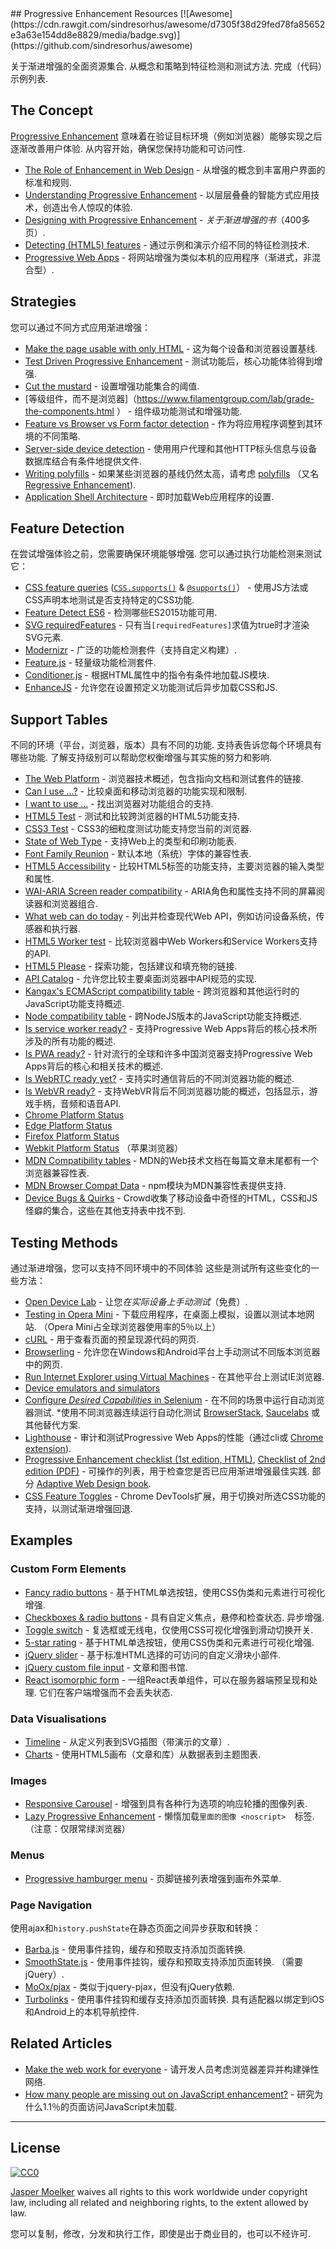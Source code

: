 <div class="github-widget" data-repo="jbmoelker/progressive-enhancement-resources"></div>
## Progressive Enhancement Resources [![Awesome](https://cdn.rawgit.com/sindresorhus/awesome/d7305f38d29fed78fa85652e3a63e154dd8e8829/media/badge.svg)](https://github.com/sindresorhus/awesome)

 关于渐进增强的全面资源集合.  从概念和策略到特征检测和测试方法.  完成（代码）示例列表.





## The Concept

[Progressive Enhancement](https://en.wikipedia.org/wiki/Progressive_enhancement)  意味着在验证目标环境（例如浏览器）能够实现之后逐渐改善用户体验.  从内容开始，确保您保持功能和可访问性.

* [The Role of Enhancement in Web Design](https://www.nngroup.com/articles/enhancement/) - 从增强的概念到丰富用户界面的标准和规则.
* [Understanding Progressive Enhancement](http://alistapart.com/article/understandingprogressiveenhancement) - 以层层叠叠的智能方式应用技术，创造出令人惊叹的体验.
* [Designing with Progressive Enhancement](https://www.filamentgroup.com/dwpe/) -  *关于渐进增强的书*（400多页）.
* [Detecting (HTML5) features](http://diveinto.html5doctor.com/detect.html) - 通过示例和演示介绍不同的特征检测技术. 
* [Progressive Web Apps](https://infrequently.org/2015/06/progressive-apps-escaping-tabs-without-losing-our-soul/) - 将网站增强为类似本机的应用程序（渐进式，非混合型）.


## Strategies

您可以通过不同方式应用渐进增强：

* [Make the page usable with only HTML](https://www.gov.uk/service-manual/technology/using-progressive-enhancement#make-the-page-usable-with-only-html) - 这为每个设备和浏览器设置基线.
* [Test Driven Progressive Enhancement](http://alistapart.com/article/testdriven) - 测试功能后，核心功能体验得到增强.
* [Cut the mustard](http://responsivenews.co.uk/post/18948466399/cutting-the-mustard) - 设置增强功能集合的阈值.
* [等级组件，而不是浏览器]（https://www.filamentgroup.com/lab/grade-the-components.html
） - 组件级功能测试和增强功能.
* [Feature vs Browser vs Form factor detection](http://www.html5rocks.com/en/tutorials/detection/) - 作为将应用程序调整到其环境的不同策略.
* [Server-side device detection](https://www.smashingmagazine.com/2014/07/server-side-device-detection-with-javascript/) - 使用用户代理和其他HTTP标头信息与设备数据库结合有条件地提供文件.
* [Writing polyfills](https://addyosmani.com/blog/writing-polyfills/) - 如果某些浏览器的基线仍然太高，请考虑 [polyfills](https://remysharp.com/2010/10/08/what-is-a-polyfill) （又名 [Regressive Enhancement](https://twitter.com/SlexAxton/status/25600963629)).
* [Application Shell Architecture](https://medium.com/google-developers/instant-loading-web-apps-with-an-application-shell-architecture-7c0c2f10c73) - 即时加载Web应用程序的设置.


## Feature Detection

 在尝试增强体验之前，您需要确保环境能够增强.  您可以通过执行功能检测来测试它：

* [CSS feature queries](https://www.sitepoint.com/an-introduction-to-css-supports-rule-feature-queries/) ([`CSS.supports()`](https://developer.mozilla.org/en/docs/Web/API/CSS/supports) & [`@supports()`](https://developer.mozilla.org/en-US/docs/Web/CSS/@supports)） - 使用JS方法或CSS声明本地测试是否支持特定的CSS功能.
* [Feature Detect ES6](https://www.npmjs.com/package/feature-detect-es6) - 检测哪些ES2015功能可用.
* [SVG requiredFeatures](https://developer.mozilla.org/en-US/docs/Web/SVG/Attribute/requiredFeatures) - 只有当`[requiredFeatures]`求值为true时才渲染SVG元素.
* [Modernizr](https://modernizr.com/) - 广泛的功能检测套件（支持自定义构建）.
* [Feature.js](http://featurejs.com/) - 轻量级功能检测套件.
* [Conditioner.js](http://conditionerjs.com/) - 根据HTML属性中的指令有条件地加载JS模块.
* [EnhanceJS](https://www.filamentgroup.com/lab/introducing-enhancejs-smarter-safer-apply-progressive-enhancement.html) - 允许您在设置预定义功能测试后异步加载CSS和JS.


## Support Tables

 不同的环境（平台，浏览器，版本）具有不同的功能.  支持表告诉您每个环境具有哪些功能.  了解支持级别可以帮助您权衡增强与其实施的努力和影响.

* [The Web Platform](https://platform.html5.org/) - 浏览器技术概述，包含指向文档和测试套件的链接.
* [Can I use ...?](http://caniuse.com/) - 比较桌面和移动浏览器的功能实现和限制.
* [I want to use ...](http://www.iwanttouse.com/) - 找出浏览器对功能组合的支持.
* [HTML5 Test](http://html5test.com/) - 测试和比较跨浏览器的HTML5功能支持.
* [CSS3 Test](http://css3test.com/) -  CSS3的细粒度测试功能支持您当前的浏览器.
* [State of Web Type](http://stateofwebtype.com/) - 支持Web上的类型和印刷功能表.
* [Font Family Reunion](http://fontfamily.io/) - 默认本地（系统）字体的兼容性表.
* [HTML5 Accessibility](http://html5accessibility.com/) - 比较HTML5标签的功能支持，主要浏览器的输入类型和属性. 
* [WAI-ARIA Screen reader compatibility](https://www.powermapper.com/tests/screen-readers/aria/) -  ARIA角色和属性支持不同的屏幕阅读器和浏览器组合.
* [What web can do today](https://whatwebcando.today/) - 列出并检查现代Web API，例如访问设备系统，传感器和执行器.
* [HTML5 Worker test](https://nolanlawson.github.io/html5workertest/) - 比较浏览器中Web Workers和Service Workers支持的API.
* [HTML5 Please](http://html5please.com/) - 探索功能，包括建议和填充物的链接.
* [API Catalog](https://developer.microsoft.com/en-us/microsoft-edge/platform/catalog/) - 允许您比较主要桌面浏览器中API规范的实现.
* [Kangax's ECMAScript compatibility table](http://kangax.github.io/compat-table/) - 跨浏览器和其他运行时的JavaScript功能支持概述.
* [Node compatibility table](http://node.green/) - 跨NodeJS版本的JavaScript功能支持概述.
* [Is service worker ready?](https://jakearchibald.github.io/isserviceworkerready/) - 支持Progressive Web Apps背后的核心技术所涉及的所有功能的概述.
* [Is PWA ready?](https://ispwaready.toxicjohann.com/) - 针对流行的全球和许多中国浏览器支持Progressive Web Apps背后的核心和相关技术的概述.
* [Is WebRTC ready yet?](http://iswebrtcreadyyet.com/) - 支持实时通信背后的不同浏览器功能的概述.
* [Is WebVR ready?](https://iswebvrready.org/) - 支持WebVR背后不同浏览器功能的概述，包括显示，游戏手柄，音频和语音API.
* [Chrome Platform Status](https://www.chromestatus.com/features)
* [Edge Platform Status](https://developer.microsoft.com/en-us/microsoft-edge/platform/status/)
* [Firefox Platform Status](https://platform-status.mozilla.org/)
* [Webkit Platform Status](https://webkit.org/status/) （苹果浏览器）
* [MDN Compatibility tables](https://developer.mozilla.org/en-US/docs/MDN/Contribute/Structures/Compatibility_tables) -  MDN的Web技术文档在每篇文章末尾都有一个浏览器兼容性表.
* [MDN Browser Compat Data](https://github.com/mdn/browser-compat-data) -  npm模块为MDN兼容性表提供支持.
* [Device Bugs & Quirks](https://github.com/scottjehl/Device-Bugs) -  Crowd收集了移动设备中奇怪的HTML，CSS和JS怪癖的集合，这些在其他支持表中找不到.


## Testing Methods

 通过渐进增强，您可以支持不同环境中的不同体验  这些是测试所有这些变化的一些方法：

* [Open Device Lab](https://opendevicelab.com/) - 让您*在实际设备上手动测试*（免费）.
* [Testing in Opera Mini](https://dev.opera.com/articles/making-sites-work-opera-mini/#testing-in-opera-mini)   - 下载应用程序，在桌面上模拟，设置以测试本地网站.  （Opera Mini占全球浏览器使用率的5％以上）
* [cURL](https://curl.haxx.se/docs/manual.html) - 用于查看页面的预呈现源代码的网页.
* [Browserling](https://www.browserling.com/) - 允许您在Windows和Android平台上手动测试不同版本浏览器中的网页.
* [Run Internet Explorer using Virtual Machines](https://developer.microsoft.com/en-us/microsoft-edge/tools/vms/mac/) - 在其他平台上测试IE浏览器.
* [Device emulators and simulators](https://developers.google.com/web/tools/chrome-devtools/iterate/device-mode/testing-other-browsers?hl=en#device-emulators-and-simulators)
* [Configure *Desired Capabilities* in Selenium](https://github.com/SeleniumHQ/selenium/wiki/DesiredCapabilities) - 在不同的场景中运行自动浏览器测试.
*使用不同浏览器连续运行自动化测试 [BrowserStack](https://www.browserstack.com/), [Saucelabs](https://saucelabs.com/) 或其他替代方案.
* [Lighthouse](https://github.com/GoogleChrome/lighthouse) - 审计和测试Progressive Web Apps的性能（通过cli或 [Chrome extension](https://chrome.google.com/webstore/detail/lighthouse/blipmdconlkpinefehnmjammfjpmpbjk)).
* [Progressive Enhancement checklist (1st edition, HTML)](http://adaptivewebdesign.info/1st-edition/read/chapter-6.html#the-progressive-enhancement-checklist), [Checklist of 2nd edition (PDF)](http://adaptivewebdesign.info/2nd-edition/checklist.pdf)   - 可操作的列表，用于检查您是否已应用渐进增强最佳实践.  部分 [Adaptive Web Design book](http://adaptivewebdesign.info/).
* [CSS Feature Toggles](https://chrome.google.com/webstore/detail/css-feature-toggles/aeinmfddnniiloadoappmdnffcbffnjg) -  Chrome DevTools扩展，用于切换对所选CSS功能的支持，以测试渐进增强回退.


## Examples

### Custom Form Elements

* [Fancy radio buttons](https://www.sitepoint.com/replacing-radio-buttons-without-replacing-radio-buttons/) - 基于HTML单选按钮，使用CSS伪类和元素进行可视化增强.
* [Checkboxes & radio buttons](https://www.filamentgroup.com/dwpe/checkbox-radiobutton/)   - 具有自定义焦点，悬停和检查状态.  异步增强.
* [Toggle switch](https://ghinda.net/css-toggle-switch/) - 复选框或无线电，仅使用CSS可视化增强到滑动切换开关.
* [5-star rating](http://lea.verou.me/2011/08/accessible-star-rating-widget-with-pure-css/) - 基于HTML单选按钮，使用CSS伪类和元素进行可视化增强.
* [jQuery slider](https://github.com/filamentgroup/jQuery-Slider) - 基于标准HTML选择的可访问的自定义滑块小部件.
* [jQuery custom file input](https://www.filamentgroup.com/lab/jquery-custom-file-input-book-designing-with-progressive-enhancement.html) - 文章和图书馆.
* [React isomorphic form](https://github.com/ghengeveld/react-isomorphic-form/)   - 一组React表单组件，可以在服务器端预呈现和处理.  它们在客户端增强而不会丢失状态.

### Data Visualisations

* [Timeline](https://css-tricks.com/progressive-enhancement-data-visualizations/) - 从定义列表到SVG插图（带演示的文章）.
* [Charts](https://www.filamentgroup.com/lab/update-to-jquery-visualize-accessible-charts-with-html5-from-designing-with.html) - 使用HTML5画布（文章和库）从数据表到主题图表.

### Images

* [Responsive Carousel](http://filamentgroup.github.io/responsive-carousel/test/functional/fade-auto.html) - 增强到具有各种行为选项的响应轮播的图像列表.
* [Lazy Progressive Enhancement](https://github.com/tvler/lazy-progressive-enhancement)   - 懒惰加载`里面的图像 <noscript>  `标签.  （注意：仅限常绿浏览器）

### Menus

* [Progressive hamburger menu](http://heydonworks.com/practical_aria_examples/#hamburger) - 页脚链接列表增强到画布外菜单.

### Page Navigation

使用ajax和`history.pushState`在静态页面之间异步获取和转换：

* [Barba.js](http://barbajs.org/) - 使用事件挂钩，缓存和预取支持添加页面转换.
* [SmoothState.js](https://github.com/miguel-perez/smoothState.js)   - 使用事件挂钩，缓存和预取支持添加页面转换.  （需要jQuery）.
* [MoOx/pjax](https://github.com/MoOx/pjax) - 类似于jquery-pjax，但没有jQuery依赖.
* [Turbolinks](https://github.com/turbolinks/turbolinks)   - 使用事件挂钩和缓存支持添加页面转换.  具有适配器以绑定到iOS和Android上的本机导航控件.


## Related Articles

* [Make the web work for everyone](https://hacks.mozilla.org/2016/07/make-the-web-work-for-everyone/) - 请开发人员考虑浏览器差异并构建弹性网络.
* [How many people are missing out on JavaScript enhancement?](https://gds.blog.gov.uk/2013/10/21/how-many-people-are-missing-out-on-javascript-enhancement/) - 研究为什么1.1％的页面访问JavaScript未加载. 

---

## License

[![CC0](http://mirrors.creativecommons.org/presskit/buttons/88x31/svg/cc-zero.svg)](https://creativecommons.org/publicdomain/zero/1.0/)

[Jasper Moelker](https://twitter.com/jbmoelker) waives all rights to this work worldwide under copyright law, including all related and neighboring rights, to the extent allowed by law.

您可以复制，修改，分发和执行工作，即使是出于商业目的，也可以不经许可.
